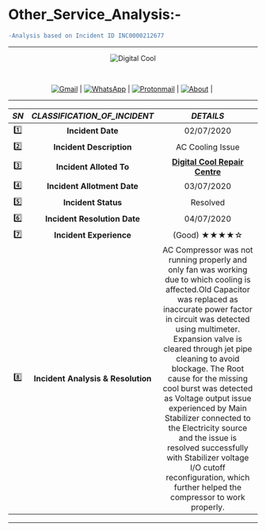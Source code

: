 # **Other_Service_Analysis:-**
```diff
-Analysis based on Incident ID INC0000212677
```
 -----
 
 <p align="center">
  <img alt="Digital Cool" src="https://media.giphy.com/media/YqY9GiP31b3vuNp7jt/giphy.gif"/>
 </p> 
 
 </br>
   <p align="center">
   <a href="mailto:p4prakash90gmail.com?subject=Mail from our Website"><img alt="Gmail" src="https://img.shields.io/badge/Gmail-D14836?style=for-the-badge&logo=gmail&logoColor=white" /></a> | <a href="https://7labs.io/a/whatsapp-direct/#dial_code=+91&phone=9263141463"> <img alt="WhatsApp" src="https://img.shields.io/badge/WhatsApp-25D366?style=for-the-badge&logo=whatsapp&logoColor=white"/></a> |  <a href="https://digital-cool-katihar.business.site/#gallery"> <img alt="Protonmail" src="https://img.shields.io/badge/Gallery-8B89CC?style=for-the-badge&logo=protonmail&logoColor=white" /></a> | <a href="https://digital-cool-katihar.business.site/#summary"> <img alt="About" src="https://img.shields.io/badge/Services%20-%23500000.svg?&style=for-the-badge&logo=steam&logoColor=white"/></a> |  <a href="https://www.google.com/maps/dir//Digital+Cool/@25.5395158,87.5047193,12z/data=!4m8!4m7!1m0!1m5!1m1!1s0x39faa983848e8e61:0x5cea943216f29b25!2m2!1d87.5748235!2d25.5395885"> <img alt="" src="https://img.shields.io/badge/Find US%20-%23FFFC00.svg?&style=for-the-badge&logo=Snapchat&logoColor=white"/></a>
 
 
 
 </p>   
 

-----

  
  |***SN***| ***CLASSIFICATION_OF_INCIDENT***  |    ***DETAILS***  |
  | :---: | :------: | :-----: |
|:one:|**Incident Date**                  |               02/07/2020                             |
|:two:|**Incident Description**           |              AC Cooling Issue                        |
|:three:|**Incident Alloted To**            |  [**Digital Cool Repair Centre**](https://digital-cool-katihar.business.site/)|
|:four:|**Incident Allotment Date**        |               03/07/2020                             |
|:five:|**Incident Status**                |                 Resolved                             |
|:six:|**Incident Resolution Date**       |                04/07/2020                            |
|:seven:|**Incident Experience**            |                  (Good)    ★★★★☆                  |        
|:eight:|**Incident Analysis & Resolution** |AC Compressor was not running properly and only fan was working due to which cooling is affected.Old Capacitor was replaced as inaccurate power factor in circuit was detected using multimeter. Expansion valve is cleared through jet pipe cleaning to avoid blockage. The Root cause for the missing cool burst was detected as Voltage output issue experienced by Main Stabilizer connected to the Electricity source and the issue is resolved successfully with Stabilizer voltage I/O cutoff reconfiguration, which further helped the compressor to work properly.|

****
